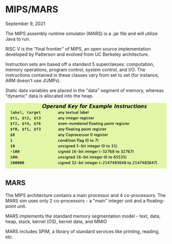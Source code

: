 # MIPS/MARS
September 9, 2021

The MIPS assembly runtime simulator (MARS) is a .jar file and will utilize Java to run. 

RISC V is the "final frontier" of MIPS, an open source implementation developed by Patterson and evolved from UC Berkeley architecture.

Instruction sets are based off a standard 5 superclasses: computation, memory operations, program control, system control, and I/O. The instructions contained in these classes vary from set to set (for instance, ARM doesn't use JUMPs).

Static data variables are placed in the "data" segment of memory, whereas "dynamic" data is allocated into the heap.

![Operand Key for Example Instructions](../images/mips-op-key.png)

## MARS
The MIPS architecture contains a main processor and 4 co-processors. The MARS sim uses only 2 co-processors - a "main" integer unit and a floating-point unit.

MARS implements the standard memory segmentation model - text, data, heap, stack, kernel (OS), kernel data, and MMIO

MARS includes SPIM, a library of standard services like printing, reading, etc.